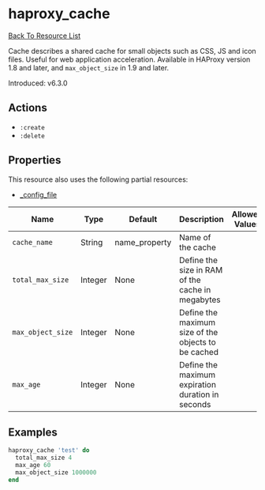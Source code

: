 # haproxy_cache

[Back To Resource List](https://github.com/sous-chefs/haproxy#resources)

Cache describes a shared cache for small objects such as CSS, JS and icon files. Useful for web application acceleration. Available in HAProxy version 1.8 and later, and `max_object_size` in 1.9 and later.

Introduced: v6.3.0

## Actions

* `:create`
* `:delete`

## Properties

This resource also uses the following partial resources:

* [_config_file](https://github.com/sous-chefs/haproxy/tree/master/documentation/partial_config_file.md)

| Name              | Type    | Default       | Description                                         | Allowed Values |
|-------------------|---------|---------------|-----------------------------------------------------|----------------|
| `cache_name`      | String  | name_property | Name of the cache                                   |                |
| `total_max_size`  | Integer | None          | Define the size in RAM of the cache in megabytes    |                |
| `max_object_size` | Integer | None          | Define the maximum size of the objects to be cached |                |
| `max_age`         | Integer | None          | Define the maximum expiration duration in seconds   |                |

## Examples

```ruby
haproxy_cache 'test' do
  total_max_size 4
  max_age 60
  max_object_size 1000000
end
```
